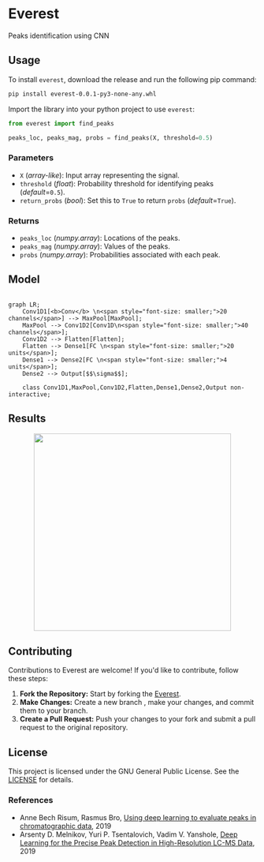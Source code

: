 # Everest
Peaks identification using CNN

## Usage

To install `everest`, download the release and run the following pip command:
```bash
pip install everest-0.0.1-py3-none-any.whl
```

Import the library into your python project to use `everest`:
```python
from everest import find_peaks

peaks_loc, peaks_mag, probs = find_peaks(X, threshold=0.5)
```

### Parameters
- `X` (_array-like_): Input array representing the signal.
- `threshold` (_float_): Probability threshold for identifying peaks (_default_=`0.5`).
- `return_probs` (_bool_): Set this to `True` to return `probs` (_default_=`True`).

### Returns
- `peaks_loc` (_numpy.array_): Locations of the peaks.
- `peaks_mag` (_numpy.array_): Values of the peaks.
- `probs` (_numpy.array_): Probabilities associated with each peak.

## Model 

```mermaid

graph LR;
    Conv1D1[<b>Conv</b> \n<span style="font-size: smaller;">20 channels</span>] --> MaxPool[MaxPool];
    MaxPool --> Conv1D2[Conv1D\n<span style="font-size: smaller;">40 channels</span>];
    Conv1D2 --> Flatten[Flatten];
    Flatten --> Dense1[FC \n<span style="font-size: smaller;">20 units</span>];
    Dense1 --> Dense2[FC \n<span style="font-size: smaller;">4 units</span>];
    Dense2 --> Output[$$\sigma$$];

    class Conv1D1,MaxPool,Conv1D2,Flatten,Dense1,Dense2,Output non-interactive;
```

## Results

<p align="center"><img src="res/find_peaks.png" width="400"></p>

## Contributing
Contributions to Everest are welcome! If you'd like to contribute, follow these steps:
1. **Fork the Repository:** Start by forking the [Everest](https://github.com/enter-opy/everest).
2. **Make Changes:** Create a new branch , make your changes, and commit them to your branch.
3. **Create a Pull Request:** Push your changes to your fork and submit a pull request to the original repository.
## License
This project is licensed under the GNU General Public License. See the [LICENSE](https://github.com/enter-opy/everest/blob/main/LICENSE) for details.

### References

- Anne Bech Risum, Rasmus Bro, [Using deep learning to evaluate peaks in chromatographic data](https://www.researchgate.net/publication/333266782_Using_deep_learning_to_evaluate_peaks_in_chromatographic_data), 2019
- Arsenty D. Melnikov, Yuri P. Tsentalovich, Vadim V. Yanshole, [Deep Learning for the Precise Peak Detection in High-Resolution LC-MS Data](https://pubs.acs.org/doi/10.1021/acs.analchem.9b04811), 2019